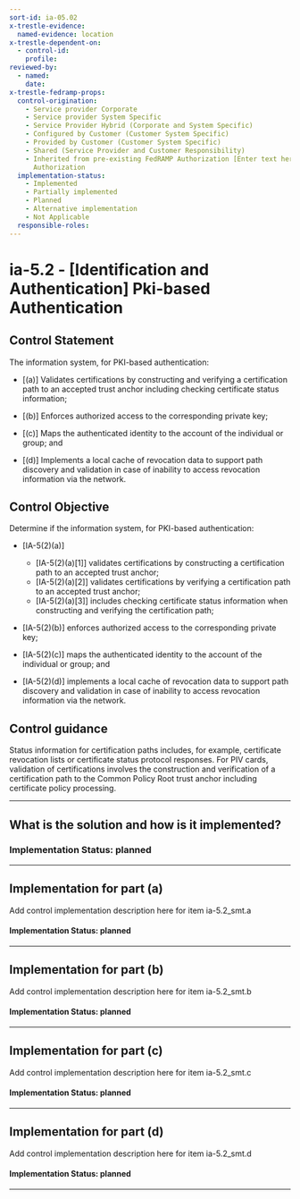 ```yaml
---
sort-id: ia-05.02
x-trestle-evidence:
  named-evidence: location
x-trestle-dependent-on:
  - control-id:
    profile:
reviewed-by:
  - named:
    date:
x-trestle-fedramp-props:
  control-origination:
    - Service provider Corporate
    - Service provider System Specific
    - Service Provider Hybrid (Corporate and System Specific)
    - Configured by Customer (Customer System Specific)
    - Provided by Customer (Customer System Specific)
    - Shared (Service Provider and Customer Responsibility)
    - Inherited from pre-existing FedRAMP Authorization [Enter text here], Date of
      Authorization
  implementation-status:
    - Implemented
    - Partially implemented
    - Planned
    - Alternative implementation
    - Not Applicable
  responsible-roles:
---
```


# ia-5.2 - \[Identification and Authentication\] Pki-based Authentication

## Control Statement

The information system, for PKI-based authentication:

- \[(a)\] Validates certifications by constructing and verifying a certification path to an accepted trust anchor including checking certificate status information;

- \[(b)\] Enforces authorized access to the corresponding private key;

- \[(c)\] Maps the authenticated identity to the account of the individual or group; and

- \[(d)\] Implements a local cache of revocation data to support path discovery and validation in case of inability to access revocation information via the network.

## Control Objective

Determine if the information system, for PKI-based authentication:

- \[IA-5(2)(a)\]

  - \[IA-5(2)(a)[1]\] validates certifications by constructing a certification path to an accepted trust anchor;
  - \[IA-5(2)(a)[2]\] validates certifications by verifying a certification path to an accepted trust anchor;
  - \[IA-5(2)(a)[3]\] includes checking certificate status information when constructing and verifying the certification path;

- \[IA-5(2)(b)\] enforces authorized access to the corresponding private key;

- \[IA-5(2)(c)\] maps the authenticated identity to the account of the individual or group; and

- \[IA-5(2)(d)\] implements a local cache of revocation data to support path discovery and validation in case of inability to access revocation information via the network.

## Control guidance

Status information for certification paths includes, for example, certificate revocation lists or certificate status protocol responses. For PIV cards, validation of certifications involves the construction and verification of a certification path to the Common Policy Root trust anchor including certificate policy processing.

______________________________________________________________________

## What is the solution and how is it implemented?

### Implementation Status: planned

______________________________________________________________________

## Implementation for part (a)

Add control implementation description here for item ia-5.2_smt.a

#### Implementation Status: planned

______________________________________________________________________

## Implementation for part (b)

Add control implementation description here for item ia-5.2_smt.b

#### Implementation Status: planned

______________________________________________________________________

## Implementation for part (c)

Add control implementation description here for item ia-5.2_smt.c

#### Implementation Status: planned

______________________________________________________________________

## Implementation for part (d)

Add control implementation description here for item ia-5.2_smt.d

#### Implementation Status: planned

______________________________________________________________________
